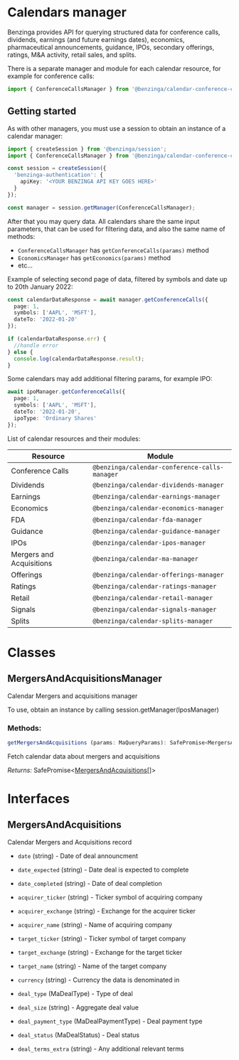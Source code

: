 # Calendars manager

Benzinga provides API for querying structured data for conference calls, dividends, earnings (and future earnings dates), economics, pharmaceutical announcements, guidance, IPOs, secondary offerings, ratings, M&A activity, retail sales, and splits.

There is a separate manager and module for each calendar resource, for example for conference calls:

```ts
import { ConferenceCallsManager } from '@benzinga/calendar-conference-calls-manager'
```

## Getting started

As with other managers, you must use a session to obtain an instance of a calendar manager:

```ts
import { createSession } from '@benzinga/session';
import { ConferenceCallsManager } from '@benzinga/calendar-conference-calls-manager';

const session = createSession({
  'benzinga-authentication': {
    apiKey: '<YOUR BENZINGA API KEY GOES HERE>'
  }
});

const manager = session.getManager(ConferenceCallsManager);
```

After that you may query data. All calendars share the same input parameters, that can be used for filtering data, and also the same name of methods:

* `ConferenceCallsManager` has `getConferenceCalls(params)` method
* `EconomicsManager` has `getEconomics(params)` method
* etc...

Example of selecting second page of data, filtered by symbols and date up to 20th January 2022:

```ts
const calendarDataResponse = await manager.getConferenceCalls({
  page: 1,
  symbols: ['AAPL', 'MSFT'],
  dateTo: '2022-01-20'
});

if (calendarDataResponse.err) {
  //handle error
} else {
  console.log(calendarDataResponse.result);
}
```

Some calendars may add additional filtering params, for example IPO:

```ts
await ipoManager.getConferenceCalls({
  page: 1,
  symbols: ['AAPL', 'MSFT'],
  dateTo: '2022-01-20',
  ipoType: 'Ordinary Shares'
});
```

List of calendar resources and their modules:

| Resource      | Module |
| ----------- | ----------- |
| Conference Calls | `@benzinga/calendar-conference-calls-manager` |
| Dividends | `@benzinga/calendar-dividends-manager` |
| Earnings | `@benzinga/calendar-earnings-manager` |
| Economics | `@benzinga/calendar-economics-manager` |
| FDA | `@benzinga/calendar-fda-manager` |
| Guidance | `@benzinga/calendar-guidance-manager` |
| IPOs | `@benzinga/calendar-ipos-manager` |
| Mergers and Acquisitions | `@benzinga/calendar-ma-manager` |
| Offerings | `@benzinga/calendar-offerings-manager` |
| Ratings | `@benzinga/calendar-ratings-manager` |
| Retail | `@benzinga/calendar-retail-manager` |
| Signals | `@benzinga/calendar-signals-manager` |
| Splits | `@benzinga/calendar-splits-manager` |


# Classes
## MergersAndAcquisitionsManager
Calendar Mergers and acquisitions manager

To use, obtain an instance by calling session.getManager(IposManager)

### Methods: 
```ts
getMergersAndAcquisitions (params: MaQueryParams): SafePromise<MergersAndAcquisitions[]>
```
Fetch calendar data about mergers and acquisitions

*Returns:* SafePromise<[MergersAndAcquisitions](#mergersandacquisitions)[]>




# Interfaces
## MergersAndAcquisitions
Calendar Mergers and Acquisitions record

* `date` (string) - Date of deal announcment

* `date_expected` (string) - Date deal is expected to complete

* `date_completed` (string) - Date of deal completion

* `acquirer_ticker` (string) - Ticker symbol of acquiring company

* `acquirer_exchange` (string) - Exchange for the acquirer ticker

* `acquirer_name` (string) - Name of acquiring company

* `target_ticker` (string) - Ticker symbol of target company

* `target_exchange` (string) - Exchange for the target ticker

* `target_name` (string) - Name of the target company

* `currency` (string) - Currency the data is denominated in

* `deal_type` (MaDealType) - Type of deal

* `deal_size` (string) - Aggregate deal value

* `deal_payment_type` (MaDealPaymentType) - Deal payment type

* `deal_status` (MaDealStatus) - Deal status

* `deal_terms_extra` (string) - Any additional relevant terms

